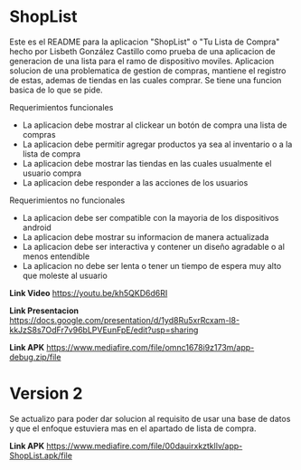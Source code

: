 # ShopList
Este es el README para la aplicacion "ShopList" o "Tu Lista de Compra" hecho por Lisbeth González Castillo como prueba de una aplicacion de generacion de una lista para el ramo de dispositivo moviles.
Aplicacion solucion de una problematica de gestion de compras, mantiene el registro de estas, ademas de tiendas en las cuales comprar. Se tiene una funcion basica de lo que se pide.

Requerimientos funcionales
- La aplicacion debe mostrar al clickear un botón de compra una lista de compras
- La aplicacion debe permitir agregar productos ya sea al inventario o a la lista de compra
- La aplicacion debe mostrar las tiendas en las cuales usualmente el usuario compra
- La aplicacion debe responder a las acciones de los usuarios

Requerimientos no funcionales
- La aplicacion debe ser compatible con la mayoria de los dispositivos android
- La aplicacion debe mostrar su informacion de manera actualizada
- La aplicacion debe ser interactiva y contener un diseño agradable o al menos entendible
- La aplicacion no debe ser lenta o tener un tiempo de espera muy alto que moleste al usuario

**Link Video**
https://youtu.be/kh5QKD6d6RI

**Link Presentacion**
https://docs.google.com/presentation/d/1yd8Ru5xrRcxam-l8-kkJzS8s7OdFr7v96bLPVEunFpE/edit?usp=sharing

**Link APK** 
https://www.mediafire.com/file/omnc1678i9z173m/app-debug.zip/file

# Version 2
Se actualizo para poder dar solucion al requisito de usar una base de datos y que el enfoque estuviera mas en el apartado de lista de compra.

**Link APK** 
https://www.mediafire.com/file/00dauirxkztkllv/app-ShopList.apk/file  
